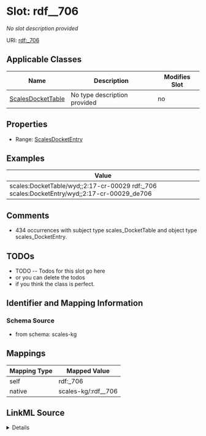 

# Slot: rdf__706


_No slot description provided_





URI: [rdf:_706](http://www.w3.org/1999/02/22-rdf-syntax-ns#_706)



<!-- no inheritance hierarchy -->





## Applicable Classes

| Name | Description | Modifies Slot |
| --- | --- | --- |
| [ScalesDocketTable](../classes/ScalesDocketTable.md) | No type description provided |  no  |







## Properties

* Range: [ScalesDocketEntry](../classes/ScalesDocketEntry.md)






## Examples

| Value |
| --- |
| scales:DocketTable/wyd;;2:17-cr-00029 rdf:_706 scales:DocketEntry/wyd;;2:17-cr-00029_de706 |

## Comments

* 434 occurrences with subject type scales_DocketTable and object type scales_DocketEntry.

## TODOs

* TODO -- Todos for this slot go here
* or you can delete the todos
* if you think the class is perfect.

## Identifier and Mapping Information







### Schema Source


* from schema: scales-kg




## Mappings

| Mapping Type | Mapped Value |
| ---  | ---  |
| self | rdf:_706 |
| native | scales-kg/:rdf__706 |




## LinkML Source

<details>
```yaml
name: rdf__706
description: No slot description provided
todos:
- TODO -- Todos for this slot go here
- or you can delete the todos
- if you think the class is perfect.
comments:
- 434 occurrences with subject type scales_DocketTable and object type scales_DocketEntry.
examples:
- value: scales:DocketTable/wyd;;2:17-cr-00029 rdf:_706 scales:DocketEntry/wyd;;2:17-cr-00029_de706
from_schema: scales-kg
rank: 1000
slot_uri: rdf:_706
alias: rdf__706
domain_of:
- scales_DocketTable
range: scales_DocketEntry

```
</details>